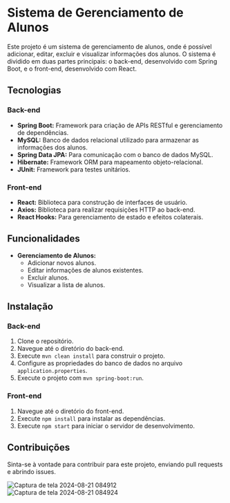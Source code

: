 # Sistema de Gerenciamento de Alunos

Este projeto é um sistema de gerenciamento de alunos, onde é possível adicionar, editar, excluir e visualizar informações dos alunos. O sistema é dividido em duas partes principais: o back-end, desenvolvido com Spring Boot, e o front-end, desenvolvido com React.

## Tecnologias

### Back-end

- **Spring Boot:** Framework para criação de APIs RESTful e gerenciamento de dependências.
- **MySQL:** Banco de dados relacional utilizado para armazenar as informações dos alunos.
- **Spring Data JPA:** Para comunicação com o banco de dados MySQL.
- **Hibernate:** Framework ORM para mapeamento objeto-relacional.
- **JUnit:** Framework para testes unitários.

### Front-end

- **React:** Biblioteca para construção de interfaces de usuário.
- **Axios:** Biblioteca para realizar requisições HTTP ao back-end.
- **React Hooks:** Para gerenciamento de estado e efeitos colaterais.

## Funcionalidades

- **Gerenciamento de Alunos:**
  - Adicionar novos alunos.
  - Editar informações de alunos existentes.
  - Excluir alunos.
  - Visualizar a lista de alunos.

## Instalação

### Back-end

1. Clone o repositório.
2. Navegue até o diretório do back-end.
3. Execute `mvn clean install` para construir o projeto.
4. Configure as propriedades do banco de dados no arquivo `application.properties`.
5. Execute o projeto com `mvn spring-boot:run`.

### Front-end

1. Navegue até o diretório do front-end.
2. Execute `npm install` para instalar as dependências.
3. Execute `npm start` para iniciar o servidor de desenvolvimento.

## Contribuições

Sinta-se à vontade para contribuir para este projeto, enviando pull requests e abrindo issues.

![Captura de tela 2024-08-21 084912](https://github.com/user-attachments/assets/44d22702-1c10-4c29-a7e4-d37c193a2dc3)
![Captura de tela 2024-08-21 084924](https://github.com/user-attachments/assets/d313c9df-88c5-4742-ba90-5029d19d6a3c)



